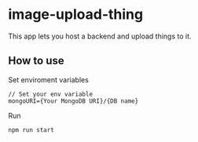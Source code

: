 # image-upload-thing
This app lets you host a backend and upload things to it.


## How to use

Set enviroment variables
```env
// Set your env variable
mongoURI={Your MongoDB URI}/{DB name}
```

Run
```cmd
npm run start
```


